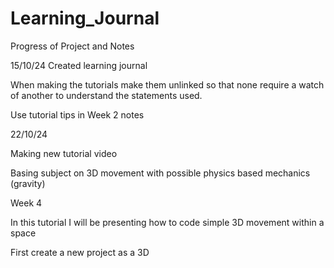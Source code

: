 # Learning_Journal
Progress of Project and Notes

15/10/24
Created learning journal 

When making the tutorials make them unlinked so that none require a watch of another to understand the statements used. 

Use tutorial tips in Week 2 notes

22/10/24

Making new tutorial video

Basing subject on 3D movement with possible physics based mechanics (gravity)

Week 4 

In this tutorial  I will be presenting how to code simple 3D movement within a space 

First create a new project as a 3D 
